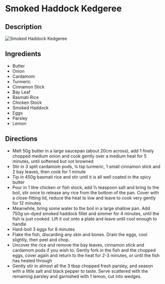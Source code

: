 # Smoked Haddock Kedgeree

## Description
![Smoked Haddock Kedgeree](https://www.themealdb.com/images/media/meals/1550441275.jpg "Smoked Haddock Kedgeree")

## Ingredients
- Butter
- Onion
- Cardamom
- Turmeric
- Cinnamon Stick
- Bay Leaf
- Basmati Rice
- Chicken Stock
- Smoked Haddock
- Eggs
- Parsley
- Lemon

## Directions
- Melt 50g butter in a large saucepan (about 20cm across), add 1 finely chopped medium onion and cook gently over a medium heat for 5 minutes, until softened but not browned
- Stir in 3 split cardamom pods, ¼ tsp turmeric, 1 small cinnamon stick and 2 bay leaves, then cook for 1 minute
- Tip in 450g basmati rice and stir until it is all well coated in the spicy butter
- Pour in 1 litre chicken or fish stock, add ½ teaspoon salt and bring to the boil, stir once to release any rice from the bottom of the pan. Cover with a close-fitting lid, reduce the heat to low and leave to cook very gently for 12 minutes
- Meanwhile, bring some water to the boil in a large shallow pan. Add 750g un-dyed smoked haddock fillet and simmer for 4 minutes, until the fish is just cooked. Lift it out onto a plate and leave until cool enough to handle
- Hard-boil 3 eggs for 8 minutes
- Flake the fish, discarding any skin and bones. Drain the eggs, cool slightly, then peel and chop. 
- Uncover the rice and remove the bay leaves, cinnamon stick and cardamom pods if you wish to. Gently fork in the fish and the chopped eggs, cover again and return to the heat for 2-3 minutes, or until the fish has heated through
- Gently stir in almost all the 3 tbsp chopped fresh parsley, and season with a little salt and black pepper to taste. Serve scattered with the remaining parsley and garnished with 1 lemon, cut into wedges.
